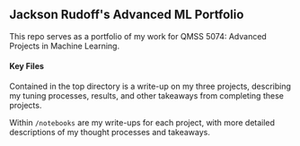 ## Jackson Rudoff's Advanced ML Portfolio

This repo serves as a portfolio of my work for QMSS 5074: Advanced Projects in Machine Learning. 

#### Key Files

Contained in the top directory is a write-up on my three projects, describing my tuning processes, results, and other takeaways from completing these projects. 

Within `/notebooks` are my write-ups for each project, with more detailed descriptions of my thought processes and takeaways. 
